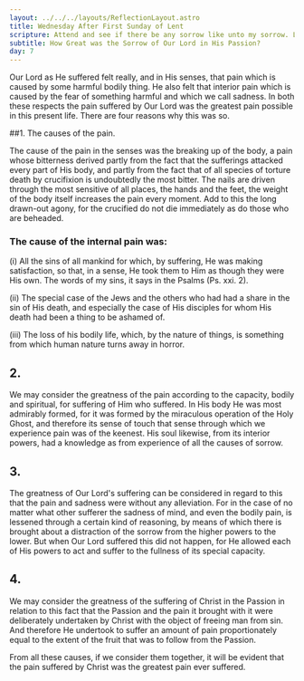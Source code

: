 ```yaml
---
layout: ../../../layouts/ReflectionLayout.astro
title: Wednesday After First Sunday of Lent
scripture: Attend and see if there be any sorrow like unto my sorrow. Lam. i. 12.
subtitle: How Great was the Sorrow of Our Lord in His Passion?
day: 7
---
```


Our Lord as He suffered felt really, and in His senses, that pain which is caused by some harmful bodily thing. He also felt that interior pain which is caused by the fear of something harmful and which we call sadness. In both these respects the pain suffered by Our Lord was the greatest pain possible in this present life. There are four reasons why this was so.

##1. The causes of the pain.

The cause of the pain in the senses was the breaking up of the body, a pain whose bitterness derived partly from the fact that the sufferings attacked every part of His body, and partly from the fact that of all species of torture death by crucifixion is undoubtedly the most bitter. The nails are driven through the most sensitive of all places, the hands and the feet, the weight of the body itself increases the pain every moment. Add to this the long drawn-out agony, for the crucified do not die immediately as do those who are beheaded.

### The cause of the internal pain was:

(i) All the sins of all mankind for which, by suffering, He was making satisfaction, so that, in a sense, He took them to Him as though they were His own. The words of my sins, it says in the Psalms (Ps. xxi. 2).

(ii) The special case of the Jews and the others who had had a share in the sin of His death, and especially the case of His disciples for whom His death had been a thing to be ashamed of.

(iii) The loss of his bodily life, which, by the nature of things, is something from which human nature turns away in horror.

## 2.

We may consider the greatness of the pain according to the capacity, bodily and spiritual, for suffering of Him who suffered. In His body He was most admirably formed, for it was formed by the miraculous operation of the Holy Ghost, and therefore its sense of touch that sense through which we experience pain was of the keenest. His soul likewise, from its interior powers, had a knowledge as from experience of all the causes of sorrow.

## 3.

The greatness of Our Lord's suffering can be considered in regard to this that the pain and sadness were without any alleviation. For in the case of no matter what other sufferer the sadness of mind, and even the bodily pain, is lessened through a certain kind of reasoning, by means of which there is brought about a distraction of the sorrow from the higher powers to the lower. But when Our Lord suffered this did not happen, for He allowed each of His powers to act and suffer to the fullness of its special capacity.

## 4.

We may consider the greatness of the suffering of Christ in the Passion in relation to this fact that the Passion and the pain it brought with it were deliberately undertaken by Christ with the object of freeing man from sin. And therefore He undertook to suffer an amount of pain proportionately equal to the extent of the fruit that was to follow from the Passion.

From all these causes, if we consider them together, it will be evident that the pain suffered by Christ was the greatest pain ever suffered.

